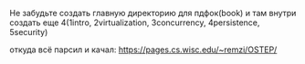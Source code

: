 Не забудьте создать главную директорию для пдфок(book) и там внутри создать еще 4(1intro, 2virtualization, 3concurrency, 4persistence, 5security)

откуда всё парсил и качал: https://pages.cs.wisc.edu/~remzi/OSTEP/
